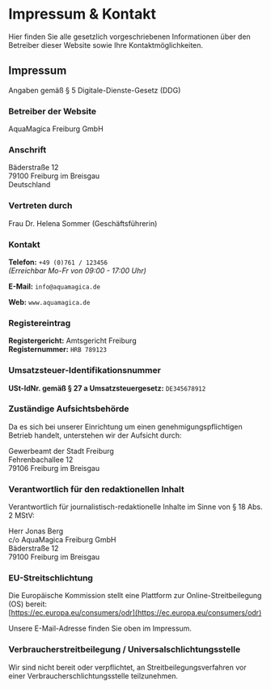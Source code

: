 
# Impressum & Kontakt

Hier finden Sie alle gesetzlich vorgeschriebenen Informationen über den Betreiber dieser Website sowie Ihre Kontaktmöglichkeiten.

## Impressum

Angaben gemäß § 5 Digitale-Dienste-Gesetz (DDG)

### Betreiber der Website

AquaMagica Freiburg GmbH

### Anschrift

Bäderstraße 12  
79100 Freiburg im Breisgau  
Deutschland

### Vertreten durch

Frau Dr. Helena Sommer (Geschäftsführerin)

### Kontakt

**Telefon:** `+49 (0)761 / 123456`  
*(Erreichbar Mo-Fr von 09:00 - 17:00 Uhr)*

**E-Mail:** `info@aquamagica.de`

**Web:** `www.aquamagica.de`

### Registereintrag

**Registergericht:** Amtsgericht Freiburg  
**Registernummer:** `HRB 789123`

### Umsatzsteuer-Identifikationsnummer

**USt-IdNr. gemäß § 27 a Umsatzsteuergesetz:** `DE345678912`

### Zuständige Aufsichtsbehörde

Da es sich bei unserer Einrichtung um einen genehmigungspflichtigen Betrieb handelt, unterstehen wir der Aufsicht durch:

Gewerbeamt der Stadt Freiburg  
Fehrenbachallee 12  
79106 Freiburg im Breisgau

### Verantwortlich für den redaktionellen Inhalt

Verantwortlich für journalistisch-redaktionelle Inhalte im Sinne von § 18 Abs. 2 MStV:

Herr Jonas Berg  
c/o AquaMagica Freiburg GmbH  
Bäderstraße 12  
79100 Freiburg im Breisgau

### EU-Streitschlichtung

Die Europäische Kommission stellt eine Plattform zur Online-Streitbeilegung (OS) bereit:  
[https://ec.europa.eu/consumers/odr](https://ec.europa.eu/consumers/odr)

Unsere E-Mail-Adresse finden Sie oben im Impressum.

### Verbraucherstreitbeilegung / Universalschlichtungsstelle

Wir sind nicht bereit oder verpflichtet, an Streitbeilegungsverfahren vor einer Verbraucherschlichtungsstelle teilzunehmen.
